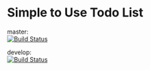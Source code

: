 Simple to Use Todo List
========================

master:  
[![Build Status](https://travis-ci.org/ohsawa0515/simulist.svg?branch=master)](https://travis-ci.org/ohsawa0515/simulist)

develop:  
[![Build Status](https://travis-ci.org/ohsawa0515/simulist.svg?branch=develop)](https://travis-ci.org/ohsawa0515/simulist)
